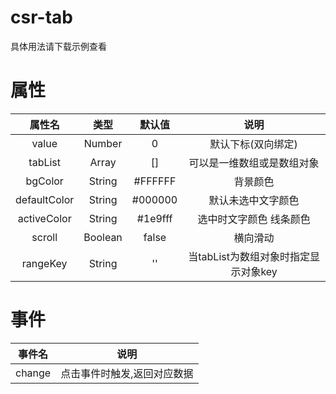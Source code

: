 # csr-tab
具体用法请下载示例查看
# 属性
|属性名			|类型	|默认值	|说明									|
|:-:			|:-:	|:-:	|:-:									|
|value			|Number	|0		|默认下标(双向绑定)						|
|tabList		|Array	|[]		|可以是一维数组或是数组对象				|
|bgColor		|String	|#FFFFFF|背景颜色								|
|defaultColor	|String	|#000000|默认未选中文字颜色						|
|activeColor	|String	|#1e9fff|选中时文字颜色 线条颜色				|
|scroll			|Boolean|false	|横向滑动								|
|rangeKey		|String	|''		|当tabList为数组对象时指定显示对象key	|

# 事件
|事件名	|说明						|
|:-:	|:-:						|
|change	|点击事件时触发,返回对应数据|